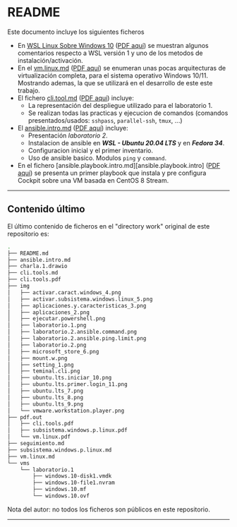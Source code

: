 # README

Este documento incluye los siguientes ficheros

- En [WSL Linux Sobre Windows 10](./subsistema.windows.p.linux.md) ([PDF aquí](pdf.out/subsistema.windows.p.linux.pdf)) se muestran algunos comentarios respecto a WSL versión 1 y uno de los metodos de instalación/activación.
- En el [vm.linux.md](./vm.linux.md) ([PDF aquí](pdf.out/vm.linux.pdf)) se enumeran unas pocas arquitecturas de virtualización completa, para el sistema operativo Windows 10/11. Mostrando ademas, la que se utilizará en el desarrollo de este este trabajo.
- El fichero [cli.tool.md](./cli.tools.md) ([PDF aquí](pdf.out/cli.tools.pdf)) incluye:
  - La representación del despliegue utilizado para el laboratorio 1. 
  - Se realizan todas las practicas y ejecucion de comandos (comandos presentados/usados: `sshpass`, `parallel-ssh`, `tmux`, ...)
- El [ansible.intro.md](./ansible.intro.md) ([PDF aquí](pdf.out/ansible.intro.pdf)) incluye:
  - Presentación _laboratorio 2_.
  - Instalacion de ansible en __*WSL - Ubuntu 20.04 LTS*__ y en __*Fedora 34*__.
  - Configuracion inicial y el primer inventario.
  - Uso de ansible basico. Modulos `ping` y `command`.
- En el fichero [ansible.playbook.intro.md][ansible.playbook.intro]  ([PDF aquí](pdf.out/ansible.playbook.intro.pdf)) se presenta un primer playbook que instala y pre configura Cockpit sobre una VM basada en CentOS 8 Stream.

---

## Contenido último

El último contenido de ficheros en el "directory work" original de este repositorio es:

```bash
.
├── README.md
├── ansible.intro.md
├── charla.1.drawio
├── cli.tools.md
├── cli.tools.pdf
├── img
│   ├── activar.caract.windows_4.png
│   ├── activar.subsistema.windows.linux_5.png
│   ├── aplicaciones.y.caracteristicas_3.png
│   ├── aplicaciones_2.png
│   ├── ejecutar.powershell.png
│   ├── laboratorio.1.png
│   ├── laboratorio.2.ansible.command.png
│   ├── laboratorio.2.ansible.ping.limit.png
│   ├── laboratorio.2.png
│   ├── microsoft_store_6.png
│   ├── mount.w.png
│   ├── setting_1.png
│   ├── teminal.cli.png
│   ├── ubuntu.lts.iniciar_10.png
│   ├── ubuntu.lts.primer.login_11.png
│   ├── ubuntu.lts_7.png
│   ├── ubuntu.lts_8.png
│   ├── ubuntu.lts_9.png
│   └── vmware.workstation.player.png
├── pdf.out
│   ├── cli.tools.pdf
│   ├── subsistema.windows.p.linux.pdf
│   └── vm.linux.pdf
├── seguimiento.md
├── subsistema.windows.p.linux.md
├── vm.linux.md
└── vms
    └── laboratorio.1
        ├── windows.10-disk1.vmdk
        ├── windows.10-file1.nvram
        ├── windows.10.mf
        └── windows.10.ovf
```

Nota del autor: no todos los ficheros son públicos en este repositorio.

---

